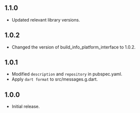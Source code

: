 ## 1.1.0

- Updated relevant library versions.

## 1.0.2

- Changed the version of build_info_platform_interface to 1.0.2.

## 1.0.1

- Modified `description` and `repository` in pubspec.yaml.
- Apply `dart format` to src/messages.g.dart.

## 1.0.0

- Initial release.
